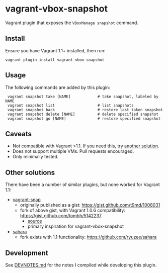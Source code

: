 vagrant-vbox-snapshot
==================================
Vagrant plugin that exposes the `VBoxManage snapshot` command.

## Install

Ensure you have Vagrant 1.1+ installed, then run:

    vagrant plugin install vagrant-vbox-snapshot

## Usage

The following commands are added by this plugin:

     vagrant snapshot take [NAME]            # take snapshot, labeled by NAME
     vagrant snapshot list                   # list snapshots
     vagrant snapshot back                   # restore last taken snapshot
     vagrant snapshot delete [NAME]          # delete specified snapshot
     vagrant snapshot go [NAME]              # restore specified snapshot

## Caveats

* Not compatible with Vagrant <1.1. If you need this, try [another solution](#other-solutions).
* Does not support multiple VMs. Pull requests encouraged.
* Only minimally tested.

## Other solutions

There have been a number of similar plugins, but none worked for Vagrant 1.1:

* [vagrant-snap](https://github.com/t9md/vagrant-snap)
  - originally published as a gist: https://gist.github.com/t9md/1008031
  - fork of above gist, with Vagrant 1.0.6 compatibility: https://gist.github.com/tombh/5142237 
    - [source](https://github.com/mitchellh/vagrant/issues/143#issuecomment-14781762)
    - primary inspiration for vagrant-vbox-snapshot
* [sahara](https://github.com/jedi4ever/sahara)
  - fork exists with 1.1 functionality: https://github.com/ryuzee/sahara

## Development

See [DEVNOTES.md](https://github.com/dergachev/vagrant-vbox-snapshot/blob/master/DEVNOTES.md)
for the notes I compiled while developing this plugin.
